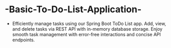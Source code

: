 # -Basic-To-Do-List-Application-
* Efficiently manage tasks using our Spring Boot ToDo List app. Add, view, and delete tasks via REST API with in-memory database storage. Enjoy smooth task management with error-free interactions and concise API endpoints.
